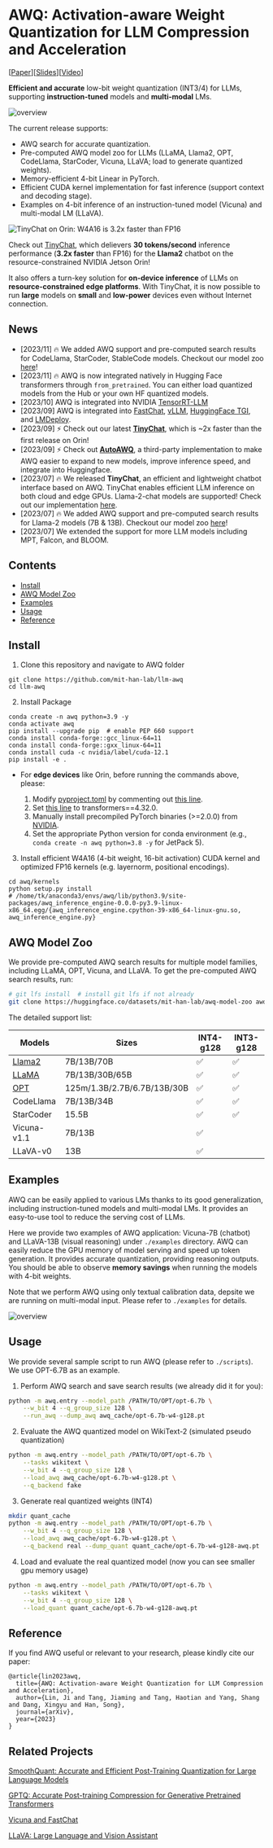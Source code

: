 # AWQ: Activation-aware Weight Quantization for LLM Compression and Acceleration 
[[Paper](https://arxiv.org/abs/2306.00978)][[Slides](https://www.dropbox.com/scl/fi/dtnp6h6y1mnp7g036axu6/AWQ-slide.pdf?rlkey=ffgh50hxhx8dmsnjiu8kef0ou&dl=0)][[Video](https://youtu.be/3dYLj9vjfA0)]

**Efficient and accurate** low-bit weight quantization (INT3/4) for LLMs, supporting **instruction-tuned** models and **multi-modal** LMs.

![overview](figures/overview.png)

The current release supports: 

- AWQ search for accurate quantization. 
- Pre-computed AWQ model zoo for LLMs (LLaMA, Llama2, OPT, CodeLlama, StarCoder, Vicuna, LLaVA; load to generate quantized weights).
- Memory-efficient 4-bit Linear in PyTorch.
- Efficient CUDA kernel implementation for fast inference (support context and decoding stage).
- Examples on 4-bit inference of an instruction-tuned model (Vicuna) and multi-modal LM (LLaVA).

![TinyChat on Orin: W4A16 is 3.2x faster than FP16](./tinychat/figures/orin_example.gif)

Check out [TinyChat](tinychat), which delievers **30 tokens/second** inference performance (**3.2x faster** than FP16) for the **Llama2** chatbot on the resource-constrained NVIDIA Jetson Orin! 

It also offers a turn-key solution for **on-device inference** of LLMs on **resource-constrained edge platforms**. With TinyChat, it is now possible to run **large** models on **small** and **low-power** devices even without Internet connection.


## News
- [2023/11] 🔥 We added AWQ support and pre-computed search results for CodeLlama, StarCoder, StableCode models. Checkout our model zoo [here](https://huggingface.co/datasets/mit-han-lab/awq-model-zoo)!
- [2023/11] 🔥 AWQ is now integrated natively in Hugging Face transformers through `from_pretrained`. You can either load quantized models from the Hub or your own HF quantized models.
- [2023/10] AWQ is integrated into NVIDIA [TensorRT-LLM](https://github.com/NVIDIA/TensorRT-LLM/)
- [2023/09] AWQ is integrated into [FastChat](https://github.com/lm-sys/FastChat/blob/main/docs/awq.md), [vLLM](https://github.com/vllm-project/vllm/blob/main/vllm/model_executor/quantization_utils/awq.py), [HuggingFace TGI](https://github.com/huggingface/text-generation-inference/pull/1054), and [LMDeploy](https://github.com/InternLM/lmdeploy). 
- [2023/09] ⚡ Check out our latest [**TinyChat**](tinychat), which is ~2x faster than the first release on Orin!
- [2023/09] ⚡ Check out [**AutoAWQ**](https://github.com/casper-hansen/AutoAWQ), a third-party implementation to make AWQ easier to expand to new models, improve inference speed, and integrate into Huggingface.
- [2023/07] 🔥 We released **TinyChat**, an efficient and lightweight chatbot interface based on AWQ. TinyChat enables efficient LLM inference on both cloud and edge GPUs. Llama-2-chat models are supported! Check out our implementation [here](tinychat).
- [2023/07] 🔥 We added AWQ support and pre-computed search results for Llama-2 models (7B & 13B). Checkout our model zoo [here](https://huggingface.co/datasets/mit-han-lab/awq-model-zoo)!
- [2023/07] We extended the support for more LLM models including MPT, Falcon, and BLOOM. 

## Contents

- [Install](#install)
- [AWQ Model Zoo](#awq-model-zoo)
- [Examples](#examples)
- [Usage](#usage)
- [Reference](#reference)

## Install

1. Clone this repository and navigate to AWQ folder
```
git clone https://github.com/mit-han-lab/llm-awq
cd llm-awq
```

2. Install Package
```
conda create -n awq python=3.9 -y
conda activate awq
pip install --upgrade pip  # enable PEP 660 support
conda install conda-forge::gcc_linux-64=11
conda install conda-forge::gxx_linux-64=11
conda install cuda -c nvidia/label/cuda-12.1
pip install -e .
```

* For **edge devices** like Orin, before running the commands above, please:

    1. Modify [pyproject.toml](pyproject.toml) by commenting out [this line](https://github.com/mit-han-lab/llm-awq/blob/3fce69061682fdd528824e5da3d03a8a8b545f2a/pyproject.toml#L17).
    2. Set [this line](https://github.com/mit-han-lab/llm-awq/blob/3fce69061682fdd528824e5da3d03a8a8b545f2a/pyproject.toml#18) to transformers==4.32.0.
    3. Manually install precompiled PyTorch binaries (>=2.0.0) from [NVIDIA](https://forums.developer.nvidia.com/t/pytorch-for-jetson/72048).
    4. Set the appropriate Python version for conda environment (e.g., `conda create -n awq python=3.8 -y` for JetPack 5).
  
3. Install efficient W4A16 (4-bit weight, 16-bit activation) CUDA kernel and optimized FP16 kernels (e.g. layernorm, positional encodings).
```
cd awq/kernels
python setup.py install
# /home/tk/anaconda3/envs/awq/lib/python3.9/site-packages/awq_inference_engine-0.0.0-py3.9-linux-x86_64.egg/{awq_inference_engine.cpython-39-x86_64-linux-gnu.so, awq_inference_engine.py}
```

## AWQ Model Zoo

We provide pre-computed AWQ search results for multiple model families, including LLaMA, OPT, Vicuna, and LLaVA. To get the pre-computed AWQ search results, run:

```bash
# git lfs install  # install git lfs if not already
git clone https://huggingface.co/datasets/mit-han-lab/awq-model-zoo awq_cache
```

The detailed support list:

| Models | Sizes                       | INT4-g128 | INT3-g128 |
| ------ | --------------------------- | --------- | --------- |
| [Llama2](/scripts/llama_example.sh)  | 7B/13B/70B  | ✅         | ✅        |
| [LLaMA](/scripts/llama_example.sh)  | 7B/13B/30B/65B              | ✅         | ✅        |
| [OPT](/scripts/opt_example.sh)    | 125m/1.3B/2.7B/6.7B/13B/30B | ✅         | ✅        |
| CodeLlama | 7B/13B/34B               | ✅         | ✅        |
| StarCoder | 15.5B                    | ✅         | ✅        |
| Vicuna-v1.1 | 7B/13B                 | ✅         |           |
| LLaVA-v0 | 13B                       | ✅         |           |

## Examples

AWQ can be easily applied to various LMs thanks to its good generalization, including instruction-tuned models and multi-modal LMs. It provides an easy-to-use tool to reduce the serving cost of LLMs.

Here we provide two examples of AWQ application: Vicuna-7B (chatbot) and LLaVA-13B (visual reasoning) under `./examples` directory. AWQ can easily reduce the GPU memory of model serving and speed up token generation. It provides accurate quantization, providing reasoning outputs. You should be able to observe **memory savings** when running the models with 4-bit weights. 

Note that we perform AWQ using only textual calibration data, depsite we are running on multi-modal input. Please refer to `./examples` for details.

![overview](figures/example_vis.jpg)

## Usage

We provide several sample script to run AWQ (please refer to `./scripts`). We use OPT-6.7B as an example.

1. Perform AWQ search and save search results (we already did it for you):
```bash
python -m awq.entry --model_path /PATH/TO/OPT/opt-6.7b \
    --w_bit 4 --q_group_size 128 \
    --run_awq --dump_awq awq_cache/opt-6.7b-w4-g128.pt
```

2. Evaluate the AWQ quantized model on WikiText-2 (simulated pseudo quantization)
```bash
python -m awq.entry --model_path /PATH/TO/OPT/opt-6.7b \
    --tasks wikitext \
    --w_bit 4 --q_group_size 128 \
    --load_awq awq_cache/opt-6.7b-w4-g128.pt \
    --q_backend fake
```

3. Generate real quantized weights (INT4)
```bash
mkdir quant_cache
python -m awq.entry --model_path /PATH/TO/OPT/opt-6.7b \
    --w_bit 4 --q_group_size 128 \
    --load_awq awq_cache/opt-6.7b-w4-g128.pt \
    --q_backend real --dump_quant quant_cache/opt-6.7b-w4-g128-awq.pt
```

4. Load and evaluate the real quantized model (now you can see smaller gpu memory usage)
```bash
python -m awq.entry --model_path /PATH/TO/OPT/opt-6.7b \
    --tasks wikitext \
    --w_bit 4 --q_group_size 128 \
    --load_quant quant_cache/opt-6.7b-w4-g128-awq.pt
```

## Reference

If you find AWQ useful or relevant to your research, please kindly cite our paper:

```
@article{lin2023awq,
  title={AWQ: Activation-aware Weight Quantization for LLM Compression and Acceleration},
  author={Lin, Ji and Tang, Jiaming and Tang, Haotian and Yang, Shang and Dang, Xingyu and Han, Song},
  journal={arXiv},
  year={2023}
}
```

## Related Projects

[SmoothQuant: Accurate and Efficient Post-Training Quantization for Large Language Models](https://github.com/mit-han-lab/smoothquant)

[GPTQ: Accurate Post-training Compression for Generative Pretrained Transformers](https://arxiv.org/abs/2210.17323)

[Vicuna and FastChat](https://github.com/lm-sys/FastChat#readme)

[LLaVA: Large Language and Vision Assistant](https://github.com/haotian-liu/LLaVA)

